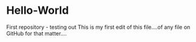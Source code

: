# Hello-World
First repository - testing out
This is my first edit of this file....of any file on GitHub for that matter....
